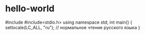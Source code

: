 # hello-world
#include<iostream>
#include<stdio.h>
using namespace std;
int main()
{
      setlocale(LC_ALL, "ru"); // нормальное чтение русского языка
}
